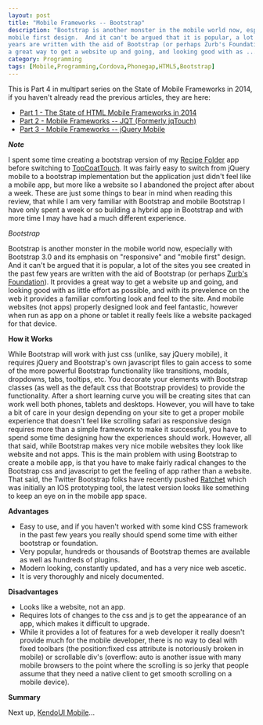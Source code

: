 ```yaml
---
layout: post
title: "Mobile Frameworks -- Bootstrap"
description: "Bootstrap is another monster in the mobile world now, especially with Bootstrap 3.0 and its emphasis on responsive and
mobile first design.  And it can't be argued that it is popular, a lot of the sites you see created in the past few
years are written with the aid of Bootstrap (or perhaps Zurb's Foundation)). It provides
a great way to get a website up and going, and looking good with as ..."
category: Programming
tags: [Mobile,Programming,Cordova,Phonegap,HTML5,Bootstrap]
---
```



This is Part 4 in multipart series on the State of Mobile Frameworks in 2014, if you haven't already read the previous articles, they are here:

* [Part 1 - The State of HTML Mobile Frameworks in 2014](/programming/2014/04/22/the-state-of-html-mobile-frameworks-in-2014/)
* [Part 2 - Mobile Frameworks -- JQT (Formerly jqTouch)](/programming/2014/04/24/mobile-frameworks-jqt/)
* [Part 3 - Mobile Frameworks -- jQuery Mobile](/programming/2014/04/26/mobile-frameworks-jquery-mobile/)

***Note***

I spent some time creating a bootstrap version of my [Recipe Folder](http://recipe-folder.com) app before switching
to [TopCoatTouch](http://topcoattouch.com).  It was fairly easy to switch from jQuery mobile to a bootstrap implementation
but the application just didn't feel like a mobile app, but more like a website so I abandoned the project after about 
a week.  These are just some things to bear in mind when reading this review, that while I am very familiar with Bootstrap
and mobile Bootstrap I have only spent a week or so building a hybrid app in Bootstrap and with more time I may have had
a much different experience.

*Bootstrap*

Bootstrap is another monster in the mobile world now, especially with Bootstrap 3.0 and its emphasis on "responsive" and
"mobile first" design.  And it can't be argued that it is popular, a lot of the sites you see created in the past few
years are written with the aid of Bootstrap (or perhaps [Zurb's Foundation](http://foundation.zurb.com/)).  It provides
a great way to get a website up and going, and looking good with as little effort as possible, and with its prevelence
on the web it provides a familiar comforting look and feel to the site.  And mobile websites (not apps) properly
designed look and feel fantastic, however when run as app on a phone or tablet it really feels like a website packaged
for that device.

**How it Works**

While Bootstrap will work with just css (unlike, say jQuery mobile), it requires jQuery and Bootstrap's own javascript
files to gain access to some of the more powerful Bootstrap functionality like transitions, modals, dropdowns,
tabs, tooltips, etc.  You decorate your elements with Bootstrap classes (as well as the default css that Bootstrap
provides) to provide the functionality.  After a short learning curve you will be creating sites that can work
well both phones, tablets and desktops.  However, you will have to take a bit of care in your design depending on
your site to get a proper mobile experience that doesn't feel like scrolling safari as responsive design requires
more than a simple framework to make it successful, you have to spend some time designing how the experiences should
work.  However, all that said, while Bootstrap makes very nice mobile websites they look like website and not
apps.  This is the main problem with using Bootstrap to create a mobile app, is that you have to make fairly radical
changes to the Bootstrap css and javascript to get the feeling of app rather than a website.  That said, the
Twitter Bootstrap folks have recently pushed [Ratchet](http://goratchet.com/) which was initially an IOS prototyping
tool, the latest version looks like something to keep an eye on in the mobile app space.

**Advantages**
- Easy to use, and if you haven't worked with some kind CSS framework in the past few years you really should spend some
  time with either bootstrap or foundation.
- Very popular, hundreds or thousands of Bootstrap themes are available as well as hundreds of plugins.
- Modern looking, constantly updated, and has a very nice web ascetic.
- It is very thoroughly and nicely documented.

**Disadvantages**
- Looks like a website, not an app.
- Requires lots of changes to the css and js to get the appearance of an app, which makes it difficult to upgrade.
- While it provides a lot of features for a web developer it really doesn't provide much for the mobile developer,
  there is no way to deal with fixed toolbars (the position:fixed css attribute is notoriously broken in mobile) or
  scrollable div's (overflow: auto is another issue with many mobile browsers to the point where the scrolling is
  so jerky that people assume that they need a native client to get smooth scrolling on a mobile device).

**Summary**

Next up, [KendoUI Mobile](/programming/2014/07/28/mobile-frameworks-kendoui/)...

